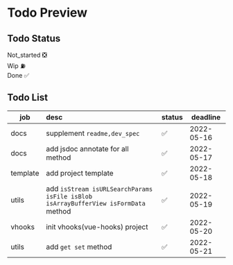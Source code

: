 # Todo Preview

## Todo Status

Not_started ❎  
Wip ⛽️  
Done ✅ 

## Todo List

| job      | desc                                                                               | status | deadline   |
| -------- | :--------------------------------------------------------------------------------- | ------ | ---------- |
| docs     | supplement `readme,dev_spec`                                                       | ✅     | 2022-05-16 |
| docs     | add jsdoc annotate for all method                                                  | ✅     | 2022-05-17 |
| template | add project template                                                               | ✅     | 2022-05-18 |
| utils    | add `isStream isURLSearchParams isFile isBlob isArrayBufferView isFormData` method | ✅     | 2022-05-19 |
| vhooks   | init vhooks(vue-hooks) project                                                     | ✅     | 2022-05-20 |
| utils    | add `get set` method                                                               | ✅     | 2022-05-21 |
